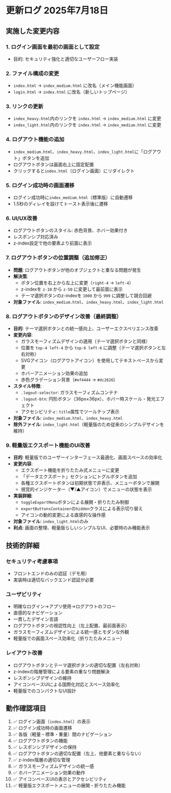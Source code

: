 # 更新ログ 2025年7月18日

## 実施した変更内容

### 1. ログイン画面を最初の画面として設定
- 目的: セキュリティ強化と適切なユーザーフロー実装

### 2. ファイル構成の変更
- `index.html` → `index_medium.html` に改名（メイン機能画面）
- `login.html` → `index.html` に改名（新しいトップページ）

### 3. リンクの更新
- `index_heavy.html`内のリンクを `index.html` → `index_medium.html` に変更
- `index_light.html`内のリンクを `index.html` → `index_medium.html` に変更

### 4. ログアウト機能の追加
- `index_medium.html`、`index_heavy.html`、`index_light.html`に「ログアウト」ボタンを追加
- ログアウトボタンは画面右上に固定配置
- クリックすると`index.html`（ログイン画面）にリダイレクト

### 5. ログイン成功時の画面遷移
- ログイン成功時に`index_medium.html`（標準版）に自動遷移
- 1.5秒のディレイを設けてトースト表示後に遷移

### 6. UI/UX改善
- ログアウトボタンのスタイル: 赤色背景、ホバー効果付き
- レスポンシブ対応済み
- z-index設定で他の要素より前面に表示

### 7. ログアウトボタンの位置調整（追加修正）
- **問題**: ログアウトボタンが他のオブジェクトと重なる問題が発生
- **解決策**: 
  - ボタン位置を右上から左上に変更（`right-4` → `left-4`）
  - z-indexを `z-10` から `z-50` に変更して最前面に表示
  - テーマ選択ボタンのz-indexを `1000` から `999` に調整して競合回避
- **対象ファイル**: `index_medium.html`、`index_heavy.html`、`index_light.html`

### 8. ログアウトボタンのデザイン改善（最終調整）
- **目的**: テーマ選択ボタンとの統一感向上、ユーザーエクスペリエンス改善
- **変更内容**:
  - ガラスモーフィズムデザインの適用（テーマ選択ボタンと同様）
  - 位置を `top-4 left-4` から `top-6 left-6` に調整（テーマ選択ボタンと左右対称）
  - SVGアイコン（ログアウトアイコン）を使用してテキストベースから変更
  - ホバーアニメーション効果の追加
  - 赤色グラデーション背景（`#ef4444` → `#dc2626`）
- **スタイル特徴**:
  - `.logout-selector`: ガラスモーフィズムコンテナ
  - `.logout-btn`: 円形ボタン（36px×36px）、ホバー時スケール・発光エフェクト
  - アクセシビリティ: `title`属性でツールチップ表示
- **対象ファイル**: `index_medium.html`、`index_heavy.html`
- **除外ファイル**: `index_light.html`（軽量版のため従来のシンプルデザインを維持）

### 9. 軽量版エクスポート機能のUI改善
- **目的**: 軽量版でのユーザーインターフェース最適化、画面スペースの効率化
- **変更内容**:
  - エクスポート機能を折りたたみ式メニューに変更
  - 「データエクスポート」セクションにトグルボタンを追加
  - 各種エクスポートボタンは初期状態で非表示、メニューボタンで展開
  - 視覚的インジケーター（▼/▲アイコン）でメニューの状態を表示
- **実装詳細**:
  - `toggleExportMenu`ボタンによる展開・折りたたみ制御
  - `exportButtonsContainer`の`hidden`クラスによる表示切り替え
  - アイコンの動的変更による直感的な操作感
- **対象ファイル**: `index_light.html`のみ
- **利点**: 画面の整理、軽量版らしいシンプルなUI、必要時のみ機能表示

## 技術的詳細

### セキュリティ考慮事項
- フロントエンドのみの認証（デモ用）
- 実装時は適切なバックエンド認証が必要

### ユーザビリティ
- 明確なログイン→アプリ使用→ログアウトのフロー
- 直感的なナビゲーション
- 一貫したデザイン言語
- ログアウトボタンの視認性向上（左上配置、最前面表示）
- ガラスモーフィズムデザインによる統一感とモダンな外観
- 軽量版での画面スペース効率化（折りたたみメニュー）

### レイアウト改善
- ログアウトボタンとテーマ選択ボタンの適切な配置（左右対称）
- z-indexの階層管理による要素の重なり問題解決
- レスポンシブデザインの維持
- アイコンベースUIによる国際化対応とスペース効率化
- 軽量版でのコンパクトなUI設計

## 動作確認項目
1. ✅ ログイン画面（`index.html`）の表示
2. ✅ ログイン成功時の画面遷移
3. ✅ 各版（軽量・標準・重量）間のナビゲーション
4. ✅ ログアウトボタンの機能
5. ✅ レスポンシブデザインの保持
6. ✅ ログアウトボタンの適切な配置（左上、他要素と重ならない）
7. ✅ z-index階層の適切な管理
8. ✅ ガラスモーフィズムデザインの統一感
9. ✅ ホバーアニメーション効果の動作
10. ✅ アイコンベースUIの表示とアクセシビリティ
11. ✅ 軽量版エクスポートメニューの展開・折りたたみ機能
